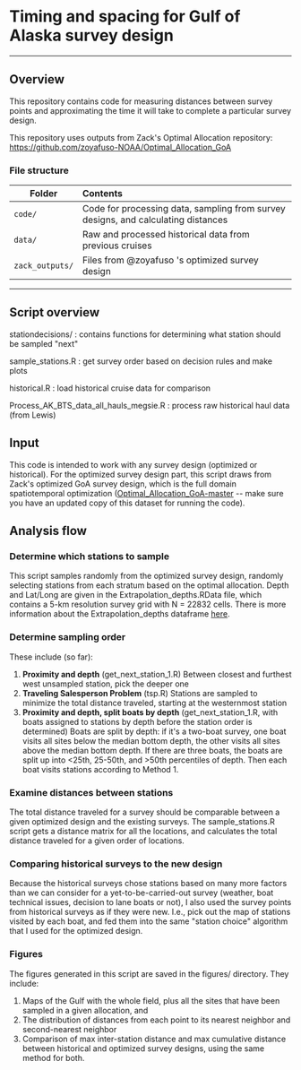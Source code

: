 # Timing and spacing for Gulf of Alaska survey design
***
## Overview
This repository contains code for measuring distances between survey points and approximating the time it will take to complete a particular survey design. 

This repository uses outputs from Zack's Optimal Allocation repository: https://github.com/zoyafuso-NOAA/Optimal_Allocation_GoA

### File structure
| Folder           | Contents|
| -------------    |:-------------|
| `code/`          | Code for processing data, sampling from survey designs, and calculating                       distances |
| `data/`          | Raw and processed historical data from previous cruises      |
| `zack_outputs/`  | Files from @zoyafuso 's optimized survey design      |

*** 

## Script overview
stationdecisions/ : contains functions for determining what station should be sampled "next"

sample_stations.R : get survey order based on decision rules and make plots

historical.R : load historical cruise data for comparison

Process_AK_BTS_data_all_hauls_megsie.R : process raw historical haul data (from Lewis)

## Input
This code is intended to work with any survey design (optimized or historical). For the optimized survey design part, this script draws from Zack's optimized GoA survey design, which is the full domain spatiotemporal optimization ([Optimal_Allocation_GoA-master](https://github.com/zoyafuso-NOAA/Optimal_Allocation_GoA) -- make sure you have an updated copy of this dataset for running the code). 


## Analysis flow
### Determine which stations to sample
This script samples randomly from the optimized survey design, randomly selecting stations from each stratum based on the optimal allocation. Depth and Lat/Long are given in the Extrapolation_depths.RData file, which contains a 5-km resolution survey grid with N = 22832 cells. There is more information about the Extrapolation_depths dataframe [here](https://github.com/zoyafuso-NOAA/Optimal_Allocation_GoA#input-data----spatial-domain). 

### Determine sampling order
These include (so far):

1. **Proximity and depth** (get_next_station_1.R) Between closest and furthest west unsampled station, pick the deeper one
2. **Traveling Salesperson Problem** (tsp.R) Stations are sampled to minimize the total distance traveled, starting at the westernmost station
3. **Proximity and depth, split boats by depth** (get_next_station_1.R, with boats assigned to stations by depth before the station order is determined) Boats are split by depth: if it's a two-boat survey, one boat visits all sites below the median bottom depth, the other visits all sites above the median bottom depth. If there are three boats, the boats are split up into <25th, 25-50th, and >50th percentiles of depth. Then each boat visits stations according to Method 1.

### Examine distances between stations
The total distance traveled for a survey should be comparable between a given optimized design and the existing surveys. The sample_stations.R script gets a distance matrix for all the locations, and calculates the total distance traveled for a given order of locations. 

### Comparing historical surveys to the new design
Because the historical surveys chose stations based on many more factors than we can consider for a yet-to-be-carried-out survey (weather, boat technical issues, decision to lane boats or not), I also used the survey points from historical surveys as if they were new. I.e., pick out the map of stations visited by each boat, and fed them into the same "station choice" algorithm that I used for the optimized design. 

### Figures
The figures generated in this script are saved in the figures/ directory. They include: 
1) Maps of the Gulf with the whole field, plus all the sites that have been sampled in a given allocation, and 
2) The distribution of distances from each point to its nearest neighbor and second-nearest neighbor
3) Comparison of max inter-station distance and max cumulative distance between historical and optimized survey designs, using the same method for both.
